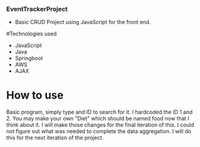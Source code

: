 ### EventTrackerProject
* Basic CRUD Project using JavaScript for the front end.

#Technologies used
* JavaScript
* Java
* Springboot
* AWS
* AJAX

# How to use
Basic program, simply type and ID to search for it. I hardcoded the ID 1 and 2. You may make your own "Diet" which should be named food now that I think about it. I will make those changes for the final iteration of this. I could not figure out what was needed to complete the data aggregation. I will do this for the next iteration of the project.

